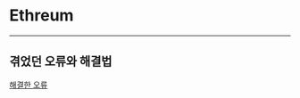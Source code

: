 # Ethreum
---
## 겪었던 오류와 해결법
[해결한 오류](https://github.com/minji-o-j/Ethereum/issues?q=is%3Aissue+is%3Aclosed)
